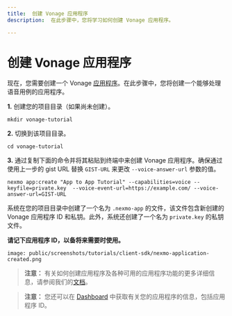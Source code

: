 ```yaml
---
title:  创建 Vonage 应用程序
description:  在此步骤中，您将学习如何创建 Vonage 应用程序。

---
```


创建 Vonage 应用程序
==============

现在，您需要创建一个 Vonage [应用程序](/conversation/concepts/application)。在此步骤中，您将创建一个能够处理语音用例的应用程序。

**1\.** 创建您的项目目录（如果尚未创建）。

```shell
mkdir vonage-tutorial
```

**2\.** 切换到该项目目录。

```shell
cd vonage-tutorial
```

**3\.** 通过复制下面的命令并将其粘贴到终端中来创建 Vonage 应用程序。确保通过使用上一步的 gist URL 替换 `GIST-URL` 来更改 `--voice-answer-url` 参数的值。

```shell
nexmo app:create "App to App Tutorial" --capabilities=voice --keyfile=private.key  --voice-event-url=https://example.com/ --voice-answer-url=GIST-URL
```

系统在您的项目目录中创建了一个名为 `.nexmo-app` 的文件，该文件包含新创建的 Vonage 应用程序 ID 和私钥。此外，系统还创建了一个名为 `private.key` 的私钥文件。

**请记下应用程序 ID，以备将来需要时使用。** 

```screenshot
image: public/screenshots/tutorials/client-sdk/nexmo-application-created.png
```

> **注意：** 有关如何创建应用程序及各种可用的应用程序功能的更多详细信息，请参阅我们的[文档](/application/overview)。

> **注意：** 您还可以在 [Dashboard](https://dashboard.nexmo.com/voice/your-applications) 中获取有关您的应用程序的信息，包括应用程序 ID。

